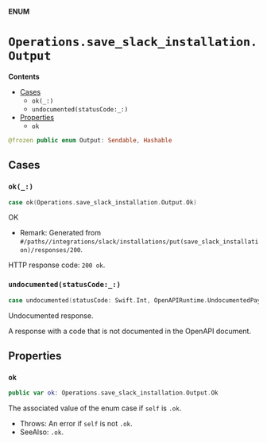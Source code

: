 **ENUM**

# `Operations.save_slack_installation.Output`

**Contents**

- [Cases](#cases)
  - `ok(_:)`
  - `undocumented(statusCode:_:)`
- [Properties](#properties)
  - `ok`

```swift
@frozen public enum Output: Sendable, Hashable
```

## Cases
### `ok(_:)`

```swift
case ok(Operations.save_slack_installation.Output.Ok)
```

OK

- Remark: Generated from `#/paths//integrations/slack/installations/put(save_slack_installation)/responses/200`.

HTTP response code: `200 ok`.

### `undocumented(statusCode:_:)`

```swift
case undocumented(statusCode: Swift.Int, OpenAPIRuntime.UndocumentedPayload)
```

Undocumented response.

A response with a code that is not documented in the OpenAPI document.

## Properties
### `ok`

```swift
public var ok: Operations.save_slack_installation.Output.Ok
```

The associated value of the enum case if `self` is `.ok`.

- Throws: An error if `self` is not `.ok`.
- SeeAlso: `.ok`.
